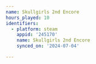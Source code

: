 ```yaml
---
name: Skullgirls 2nd Encore
hours_played: 10
identifiers:
  - platform: steam
    appid: '245170'
    name: Skullgirls 2nd Encore
    synced_on: '2024-07-04'

---
```

